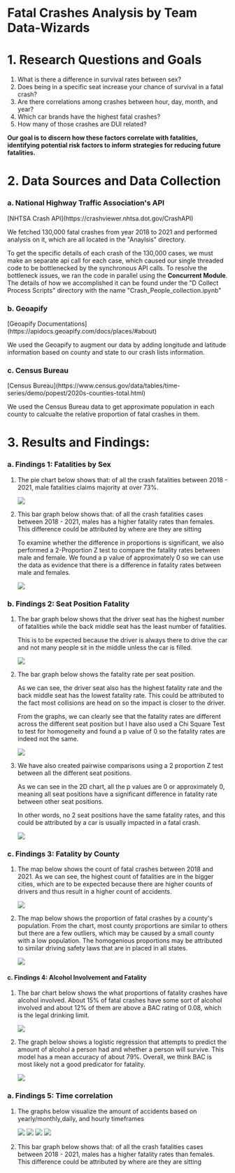 # Fatal Crashes Analysis by Team Data-Wizards

<h1>1. Research Questions and Goals </h1>
<ol>
    <li>
        What is there a difference in survival rates between sex?
    </li>
    <li>
        Does being in a specific seat increase your chance of survival in a fatal crash?
    </li>
    <li>
        Are there correlations among crashes between hour, day, month, and year?
    </li>
    <li>
        Which car brands have the highest fatal crashes?
    </li>
    <li>
        How many of those crashes are DUI related?
    </li>
</ol>
<p><b>Our goal is to discern how these factors correlate with fatalities, identifying potential risk factors to inform strategies for reducing future fatalities.</b></p>

<h1>2. Data Sources and Data Collection</h1>

<h3>a. National Highway Traffic Association's API</h3>
[NHTSA Crash API](https://crashviewer.nhtsa.dot.gov/CrashAPI)
<p>We fetched 130,000 fatal crashes from year 2018 to 2021 and performed analysis on it, which are all located in the "Anaylsis" directory.</p>

<p> To get the specific details of each crash of the 130,000 cases, we must make an separate api call for each case, which caused our single threaded code
to be bottlenecked by the synchronous API calls. To resolve the bottleneck issues, we ran the code in parallel using the <b>Concurrent Module</b>. The details of
how we accomplished it can be found under the "D Collect Process Scripts" directory with the name "Crash_People_collection.ipynb" </p>

<h3>b. Geoapify</h3>
[Geoapify Documentations](https://apidocs.geoapify.com/docs/places/#about)
<p>We used the Geoapify to augment our data by adding longitude and latitude information based on county and state to our crash lists information.</p>

<h3>c. Census Bureau</h3>
[Census Bureau](https://www.census.gov/data/tables/time-series/demo/popest/2020s-counties-total.html)
<p>We used the Census Bureau data to get approximate population in each county to calcualte the relative proportion of fatal crashes in them.</p>

<h1> 3. Results and Findings: </h1>

<h3>a. Findings 1: Fatalities by Sex </h3>
<ol>
    <li>
        <p>The pie chart below shows that: of all the crash fatalities between 2018 - 2021, male fatalities claims majority at over 73%.</p>
        <img src = "./Result Images/Fatality_by_Sex_Pie.png"></img>
    </li>
    <li>
        <p>This bar graph below shows that: of all the crash fatalities cases between 2018 - 2021, males has a higher fatality rates than females. This difference could be attributed by where are they are sitting</p>
        <p>To examine whether the difference in proportions is significant, we also performed a 2-Proportion Z test to compare the fatality rates between male and female. 
        We found a p value of approximately 0 so we can use the data as evidence that there is a difference in fatality rates between male and females.</p>
        <img src = "./Result Images/Fatality_Rate_by_Sex_Bar.png"></img>
    </li>

</ol>

<h3>b. Findings 2: Seat Position Fatality </h3>
<ol>
    <li>
        <p>The bar graph below shows that the driver seat has the highest number of fatalities while the back middle seat has the least number of fatalities. </p>
        <p>This is to be expected because the driver is always there to drive the car and not many people sit in the middle unless the car is filled.</p>
        <img src = "./Result Images/Fatality_by_Seat_Pos_Count.png"></img>
    </li>
    <li>
        <p> The bar graph below shows the fatality rate per seat position. </p>
        <p>As we can see, the driver seat also has the highest fatality rate and the back middle seat has the lowest fatality rate. This could be attributed to the fact most collisions are head on so the impact is closer to the driver.</p>
        <p>From the graphs, we can clearly see that the fatality rates are different across the different seat position but I have also used a Chi Square Test to test for homogeneity and found a p value of 0 so the fatality rates are indeed not the same.</p>
        <img src = "./Result Images/Fatality_by_Seat_Pos_Proportion.png"></img>
    </li>
    <li>
        <p>We have also created pairwise comparisons using a 2 proportion Z test between all the different seat positions. </p>
        <p>As we can see in the 2D chart, all the p values are 0 or approximately 0, meaning all seat positions have a significant difference in fatality rate between other seat positions.</p>
        <p>In other words, no 2 seat positions have the same fatality rates, and this could be attributed by a car is usually impacted in a fatal crash.</p>
        <img src = "./Result Images/Fatality_by_Seat_Pos_PairWiseComparison.png"></img>
    </li>
</ol>

<h3>c. Findings 3: Fatality by County </h3>
<ol>
    <li>
        <p>The map below shows the count of fatal crashes between 2018 and 2021. As we can see, the highest count of fatalities are in the bigger cities, which are
        to be expected because there are higher counts of drivers and thus result in a higher count of accidents. </p>
        <img src = "./Result Images/Fatality_by_County_Count.png"></img>
    </li>
    <li>
        <p>The map below shows the proportion of fatal crashes by a county's population. From the chart, most county proportions are similar to others but there are a 
        few outliers, which may be caused by a small county with a low population. The homogenious proportions may be attributed to similar driving safety laws that are
        in placed in all states. </p>
        <img src = "./Result Images/Fatality_by_County_per_Capita.png"></img>
    </li>
</ol>

<h4>c. Findings 4: Alcohol Involvement and Fatality </h4>
<ol>
    <li>
        <p>The bar chart below shows the what proportions of fatality crashes have alcohol involved. About 15% of fatal crashes have some sort of alcohol involved and 
        about 12% of them are above a BAC rating of 0.08, which is the legal drinking limit. </p>
        <img src = "./Result Images/Fatality_by_BAC.png"></img>
    </li>
    <li>
        <p> The graph below shows a logistic regression that attempts to predict the amount of alcohol a person had and whether a person will survive. This model has 
        a mean accuracy of about 79%. Overall, we think BAC is most likely not a good predicator for fatality. </p>
        <img src = "./Result Images/Logistic_Regression_Fatal_vs_BAC.png"></img>
    </li>
</ol>
<h3>a. Findings 5: Time correlation </h3>
<ol>
    <li>
        <p>The graphs below visualize the amount of accidents based on yearly/monthly,daily, and hourly timeframes</p>
        <img src = "./Result Images/yearly2.png"></img>
        <img src = "./Result Images/monthly.png"></img>
        <img src = "./Result Images/daily.png"></img>
        <img src = "./Result Images/hourly.png"></img>
    </li>
    <li>
        <p>This bar graph below shows that: of all the crash fatalities cases between 2018 - 2021, males has a higher fatality rates than females. This difference could be attributed by where are they are sitting</p>
    </li>

</ol>
